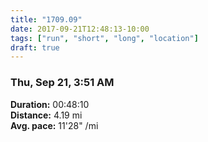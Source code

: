 ```yaml
---
title: "1709.09"
date: 2017-09-21T12:48:13-10:00
tags: ["run", "short", "long", "location"]
draft: true
---
```


### Thu, Sep 21, 3:51 AM

**Duration:** 00:48:10  
**Distance:** 4.19 mi  
**Avg. pace:** 11'28" /mi